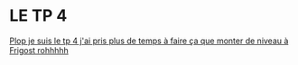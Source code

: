 # LE TP 4

[Plop je suis le tp 4 j'ai pris plus de temps à faire ça que monter de niveau à Frigost rohhhhh](https://github.com/XeaFire/TP-Reseau-B2-DEV4)